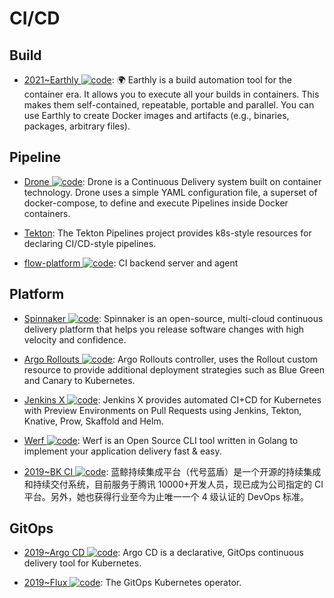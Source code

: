# CI/CD

## Build

- [2021~Earthly ![code](https://ng-tech.icu/assets/code.svg)](https://github.com/earthly/earthly): 🌍 Earthly is a build automation tool for the container era. It allows you to execute all your builds in containers. This makes them self-contained, repeatable, portable and parallel. You can use Earthly to create Docker images and artifacts (e.g., binaries, packages, arbitrary files).

## Pipeline

- [Drone ![code](https://ng-tech.icu/assets/code.svg)](https://github.com/drone/drone): Drone is a Continuous Delivery system built on container technology. Drone uses a simple YAML configuration file, a superset of docker-compose, to define and execute Pipelines inside Docker containers.

- [Tekton](https://github.com/tektoncd/pipeline): The Tekton Pipelines project provides k8s-style resources for declaring CI/CD-style pipelines.

- [flow-platform ![code](https://ng-tech.icu/assets/code.svg)](https://github.com/FlowCI/flow-platform): CI backend server and agent

## Platform

- [Spinnaker ![code](https://ng-tech.icu/assets/code.svg)](https://www.spinnaker.io/concepts/): Spinnaker is an open-source, multi-cloud continuous delivery platform that helps you release software changes with high velocity and confidence.

- [Argo Rollouts ![code](https://ng-tech.icu/assets/code.svg)](https://github.com/argoproj/argo-rollouts): Argo Rollouts controller, uses the Rollout custom resource to provide additional deployment strategies such as Blue Green and Canary to Kubernetes.

- [Jenkins X ![code](https://ng-tech.icu/assets/code.svg)](https://github.com/jenkins-x/jx): Jenkins X provides automated CI+CD for Kubernetes with Preview Environments on Pull Requests using Jenkins, Tekton, Knative, Prow, Skaffold and Helm.

- [Werf ![code](https://ng-tech.icu/assets/code.svg)](https://github.com/flant/werf): Werf is an Open Source CLI tool written in Golang to implement your application delivery fast & easy.

- [2019~BK CI ![code](https://ng-tech.icu/assets/code.svg)](https://github.com/Tencent/bk-ci): 蓝鲸持续集成平台（代号蓝盾）是一个开源的持续集成和持续交付系统，目前服务于腾讯 10000+开发人员，现已成为公司指定的 CI 平台。另外，她也获得行业至今为止唯一一个 4 级认证的 DevOps 标准。

## GitOps

- [2019~Argo CD ![code](https://ng-tech.icu/assets/code.svg)](https://github.com/argoproj/argo-cd): Argo CD is a declarative, GitOps continuous delivery tool for Kubernetes.

- [2019~Flux ![code](https://ng-tech.icu/assets/code.svg)](https://github.com/fluxcd/flux): The GitOps Kubernetes operator.
